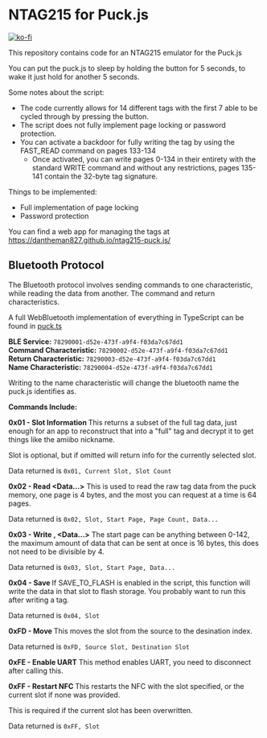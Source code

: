 # NTAG215 for Puck.js

[![ko-fi](https://ko-fi.com/img/githubbutton_sm.svg)](https://ko-fi.com/W7W7ECXQ9)

This repository contains code for an NTAG215 emulator for the Puck.js

You can put the puck.js to sleep by holding the button for 5 seconds, to wake it just hold for another 5 seconds.

Some notes about the script:
- The code currently allows for 14 different tags with the first 7 able to be cycled through by pressing the button.
- The script does not fully implement page locking or password protection.
- You can activate a backdoor for fully writing the tag by using the FAST_READ command on pages 133-134
  - Once activated, you can write pages 0-134 in their entirety with the standard WRITE command and without any restrictions, pages 135-141 contain the 32-byte tag signature.

Things to be implemented:
- Full implementation of page locking
- Password protection

You can find a web app for managing the tags at https://dantheman827.github.io/ntag215-puck.js/

## Bluetooth Protocol

The Bluetooth protocol involves sending commands to one characteristic, while reading the data from another. The command and return characteristics.

A full WebBluetooth implementation of everything in TypeScript can be found in [puck.ts](https://github.com/DanTheMan827/ntag215-puck.js/blob/master/puck-ntag215-manager/src/puck.ts)

**BLE Service:** `78290001-d52e-473f-a9f4-f03da7c67dd1`  
**Command Characteristic:** `78290002-d52e-473f-a9f4-f03da7c67dd1`  
**Return Characteristic:** `78290003-d52e-473f-a9f4-f03da7c67dd1`  
**Name Characteristic:** `78290004-d52e-473f-a9f4-f03da7c67dd1`

Writing to the name characteristic will change the bluetooth name the puck.js identifies as.

**Commands Include:**

**0x01 - Slot Information <Slot>**
This returns a subset of the full tag data, just enough for an app to reconstruct that into a "full" tag and decrypt it to get things like the amiibo nickname.

Slot is optional, but if omitted will return info for the currently selected slot.

Data returned is `0x01, Current Slot, Slot Count`

**0x02 - Read <Slot> <StartPage> <PageCount> <Data...>**
This is used to read the raw tag data from the puck memory, one page is 4 bytes, and the most you can request at a time is 64 pages.

Data returned is `0x02, Slot, Start Page, Page Count, Data...`

**0x03 - Write <Slot> <StartPage>, <Data...>**
The start page can be anything between 0-142, the maximum amount of data that can be sent at once is 16 bytes, this does not need to be divisible by 4.

Data returned is `0x03, Slot, Start Page, Data...`

**0x04 - Save <Slot>**
If SAVE_TO_FLASH is enabled in the script, this function will write the data in that slot to flash storage.  You probably want to run this after writing a tag.

Data returned is `0x04, Slot`

**0xFD - Move <Source Slot> <Destination Slot>**
This moves the slot from the source to the desination index.

Data returned is `0xFD, Source Slot, Destination Slot`

**0xFE - Enable UART**
This method enables UART, you need to disconnect after calling this.

**0xFF - Restart NFC <Slot>**
This restarts the NFC with the slot specified, or the current slot if none was provided.

This is required if the current slot has been overwritten.

Data returned is `0xFF, Slot`
